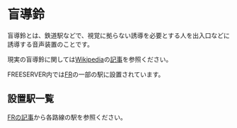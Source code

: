 # 盲導鈴

盲導鈴とは、鉄道駅などで、視覚に拠らない誘導を必要とする人を出入口などに誘導する音声装置のことです。

現実の盲導鈴に関しては[Wikipedia](https://ja.wikipedia.org)の[記事](https://ja.wikipedia.org/wiki/盲導鈴)を参照ください。

FREESERVER内では[FR](/transports/train/fr/)の一部の駅に設置されています。

## 設置駅一覧

[FRの記事](/transports/train/fr/)から各路線の駅を参照ください。

<!--
## 仕様公開

仕様公開の許可取り＆回路のSS撮って追記する。
1月になるまでにやりたい...
-->
